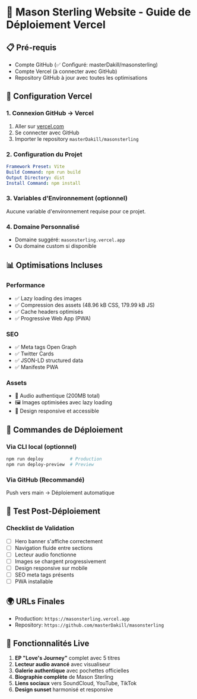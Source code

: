 # 🚀 Mason Sterling Website - Guide de Déploiement Vercel

## 📋 Pré-requis
- Compte GitHub (✅ Configuré: masterDakill/masonsterling)
- Compte Vercel (à connecter avec GitHub)
- Repository GitHub à jour avec toutes les optimisations

## 🎯 Configuration Vercel

### 1. Connexion GitHub → Vercel
1. Aller sur [vercel.com](https://vercel.com)
2. Se connecter avec GitHub
3. Importer le repository `masterDakill/masonsterling`

### 2. Configuration du Projet
```yaml
Framework Preset: Vite
Build Command: npm run build
Output Directory: dist
Install Command: npm install
```

### 3. Variables d'Environnement (optionnel)
Aucune variable d'environnement requise pour ce projet.

### 4. Domaine Personnalisé
- Domaine suggéré: `masonsterling.vercel.app`
- Ou domaine custom si disponible

## 📊 Optimisations Incluses

### Performance
- ✅ Lazy loading des images
- ✅ Compression des assets (48.96 kB CSS, 179.99 kB JS)
- ✅ Cache headers optimisés
- ✅ Progressive Web App (PWA)

### SEO
- ✅ Meta tags Open Graph
- ✅ Twitter Cards
- ✅ JSON-LD structured data
- ✅ Manifeste PWA

### Assets
- 🎵 Audio authentique (200MB total)
- 🖼️ Images optimisées avec lazy loading
- 🎨 Design responsive et accessible

## 🔧 Commandes de Déploiement

### Via CLI local (optionnel)
```bash
npm run deploy          # Production
npm run deploy-preview  # Preview
```

### Via GitHub (Recommandé)
Push vers main → Déploiement automatique

## 📱 Test Post-Déploiement

### Checklist de Validation
- [ ] Hero banner s'affiche correctement
- [ ] Navigation fluide entre sections
- [ ] Lecteur audio fonctionne
- [ ] Images se chargent progressivement
- [ ] Design responsive sur mobile
- [ ] SEO meta tags présents
- [ ] PWA installable

## 🌍 URLs Finales
- Production: `https://masonsterling.vercel.app`
- Repository: `https://github.com/masterDakill/masonsterling`

## 🎉 Fonctionnalités Live
1. **EP "Love's Journey"** complet avec 5 titres
2. **Lecteur audio avancé** avec visualiseur
3. **Galerie authentique** avec pochettes officielles
4. **Biographie complète** de Mason Sterling
5. **Liens sociaux** vers SoundCloud, YouTube, TikTok
6. **Design sunset** harmonisé et responsive